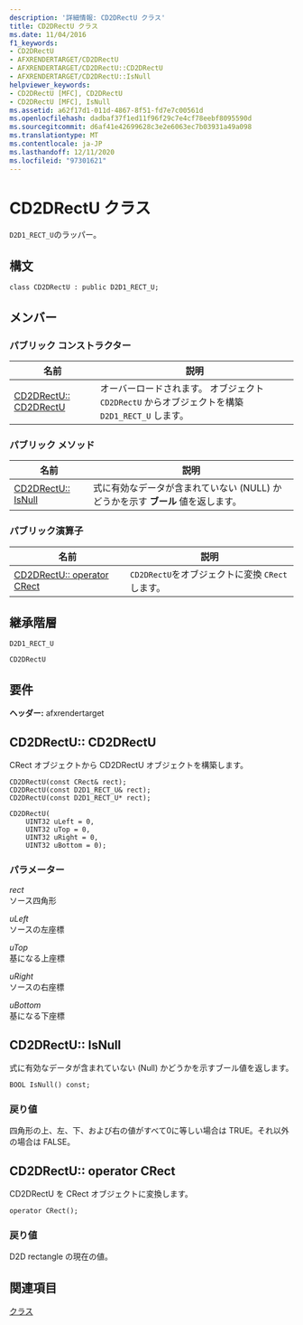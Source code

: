 ```yaml
---
description: '詳細情報: CD2DRectU クラス'
title: CD2DRectU クラス
ms.date: 11/04/2016
f1_keywords:
- CD2DRectU
- AFXRENDERTARGET/CD2DRectU
- AFXRENDERTARGET/CD2DRectU::CD2DRectU
- AFXRENDERTARGET/CD2DRectU::IsNull
helpviewer_keywords:
- CD2DRectU [MFC], CD2DRectU
- CD2DRectU [MFC], IsNull
ms.assetid: a62f17d1-011d-4867-8f51-fd7e7c00561d
ms.openlocfilehash: dadbaf37f1ed11f96f29c7e4cf78eebf8095590d
ms.sourcegitcommit: d6af41e42699628c3e2e6063ec7b03931a49a098
ms.translationtype: MT
ms.contentlocale: ja-JP
ms.lasthandoff: 12/11/2020
ms.locfileid: "97301621"
---
```

# <a name="cd2drectu-class"></a>CD2DRectU クラス

`D2D1_RECT_U`のラッパー。

## <a name="syntax"></a>構文

```
class CD2DRectU : public D2D1_RECT_U;
```

## <a name="members"></a>メンバー

### <a name="public-constructors"></a>パブリック コンストラクター

|名前|説明|
|----------|-----------------|
|[CD2DRectU:: CD2DRectU](#cd2drectu)|オーバーロードされます。 オブジェクト `CD2DRectU` からオブジェクトを構築 `D2D1_RECT_U` します。|

### <a name="public-methods"></a>パブリック メソッド

|名前|説明|
|----------|-----------------|
|[CD2DRectU:: IsNull](#isnull)|式に有効なデータが含まれていない (NULL) かどうかを示す **ブール** 値を返します。|

### <a name="public-operators"></a>パブリック演算子

|名前|説明|
|----------|-----------------|
|[CD2DRectU:: operator CRect](#operator_crect)|`CD2DRectU`をオブジェクトに変換 `CRect` します。|

## <a name="inheritance-hierarchy"></a>継承階層

`D2D1_RECT_U`

`CD2DRectU`

## <a name="requirements"></a>要件

**ヘッダー:** afxrendertarget

## <a name="cd2drectucd2drectu"></a><a name="cd2drectu"></a> CD2DRectU:: CD2DRectU

CRect オブジェクトから CD2DRectU オブジェクトを構築します。

```
CD2DRectU(const CRect& rect);
CD2DRectU(const D2D1_RECT_U& rect);
CD2DRectU(const D2D1_RECT_U* rect);

CD2DRectU(
    UINT32 uLeft = 0,
    UINT32 uTop = 0,
    UINT32 uRight = 0,
    UINT32 uBottom = 0);
```

### <a name="parameters"></a>パラメーター

*rect*<br/>
ソース四角形

*uLeft*<br/>
ソースの左座標

*uTop*<br/>
基になる上座標

*uRight*<br/>
ソースの右座標

*uBottom*<br/>
基になる下座標

## <a name="cd2drectuisnull"></a><a name="isnull"></a> CD2DRectU:: IsNull

式に有効なデータが含まれていない (Null) かどうかを示すブール値を返します。

```
BOOL IsNull() const;
```

### <a name="return-value"></a>戻り値

四角形の上、左、下、および右の値がすべて0に等しい場合は TRUE。それ以外の場合は FALSE。

## <a name="cd2drectuoperator-crect"></a><a name="operator_crect"></a> CD2DRectU:: operator CRect

CD2DRectU を CRect オブジェクトに変換します。

```
operator CRect();
```

### <a name="return-value"></a>戻り値

D2D rectangle の現在の値。

## <a name="see-also"></a>関連項目

[クラス](../../mfc/reference/mfc-classes.md)
